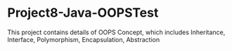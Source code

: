 # Project8-Java-OOPSTest
This project contains details of OOPS Concept, which includes Inheritance, Interface, Polymorphism, Encapsulation, Abstraction
